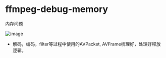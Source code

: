 # ffmpeg-debug-memory

内存问题

![image](https://github.com/user-attachments/assets/344e3a9b-a236-40c3-b835-1df37b492195)


* 解码，编码，filter等过程中使用的AVPacket, AVFrame梳理好，处理好释放逻辑。
